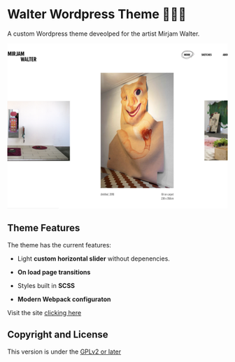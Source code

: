 # Walter Wordpress Theme 👩🏼‍🎤
A custom Wordpress theme deveolped for the artist Mirjam Walter.

![alt text](https://raw.githubusercontent.com/guisopo/walter-theme/master/screenshot.png "Theme screenshot")

## Theme Features

The theme has the current features:

+ Light __custom horizontal slider__ without depenencies.

+ __On load page transitions__

+ Styles built in __SCSS__

+ __Modern Webpack configuraton__

Visit the site [clicking here](http://www.mirjamwalter.com)

## Copyright and License
This version is under the [GPLv2 or later](https://www.gnu.org/licenses/)
